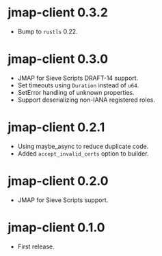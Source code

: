 jmap-client 0.3.2
================================
- Bump to `rustls` 0.22.

jmap-client 0.3.0
================================
- JMAP for Sieve Scripts DRAFT-14 support.
- Set timeouts using `Duration` instead of `u64`.
- SetError handling of unknown properties.
- Support deserializing non-IANA registered roles.

jmap-client 0.2.1
================================
- Using maybe_async to reduce duplicate code.
- Added `accept_invalid_certs` option to builder.

jmap-client 0.2.0
================================
- JMAP for Sieve Scripts support.

jmap-client 0.1.0
================================
- First release.
